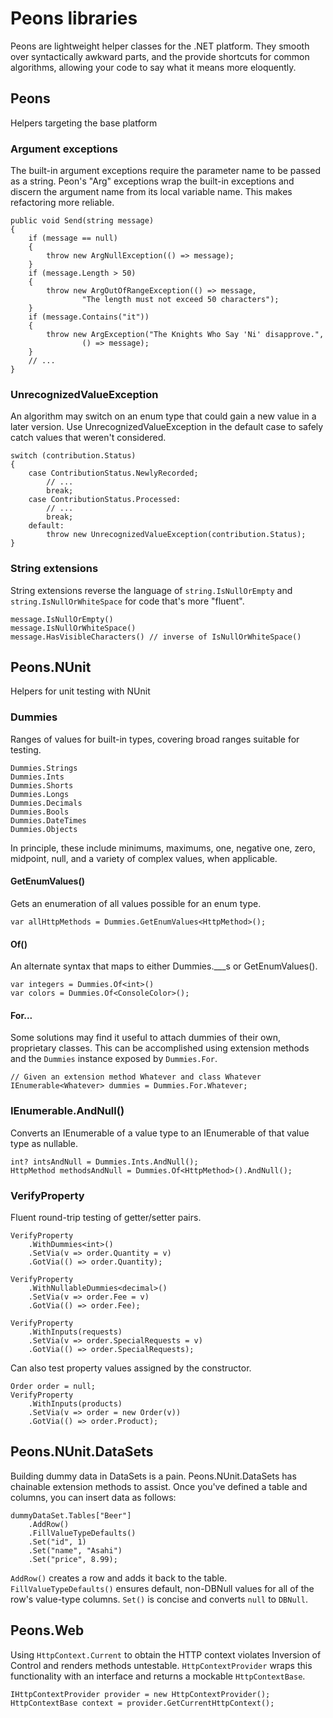 Peons libraries
===============

Peons are lightweight helper classes for the .NET platform.  They smooth over
syntactically awkward parts, and the provide shortcuts for common algorithms,
allowing your code to say what it means more eloquently.

Peons
-----

Helpers targeting the base platform 

### Argument exceptions ###

The built-in argument exceptions require the parameter name to be passed as a
string.  Peon's "Arg" exceptions wrap the built-in exceptions and discern the
argument name from its local variable name.  This makes refactoring more
reliable.

	public void Send(string message)
	{
		if (message == null)
		{
			throw new ArgNullException(() => message);
		}
		if (message.Length > 50)
		{
			throw new ArgOutOfRangeException(() => message,
					"The length must not exceed 50 characters");
		}
		if (message.Contains("it"))
		{
			throw new ArgException("The Knights Who Say 'Ni' disapprove.",
					() => message);
		}
		// ...
	}
	
### UnrecognizedValueException ###

An algorithm may switch on an enum type that could gain a new value in a later
version. Use UnrecognizedValueException in the default case to safely catch
values that weren't considered.

	switch (contribution.Status)
	{
		case ContributionStatus.NewlyRecorded;
			// ...
			break;
		case ContributionStatus.Processed:
			// ...
			break;
		default:
			throw new UnrecognizedValueException(contribution.Status);
	}
	
### String extensions ###

String extensions reverse the language of `string.IsNullOrEmpty` and
`string.IsNullOrWhiteSpace` for code that's more "fluent".

	message.IsNullOrEmpty()
	message.IsNullOrWhiteSpace()
	message.HasVisibleCharacters() // inverse of IsNullOrWhiteSpace()
	
Peons.NUnit
-----------

Helpers for unit testing with NUnit

### Dummies ###

Ranges of values for built-in types, covering broad ranges suitable for testing.

	Dummies.Strings
	Dummies.Ints
	Dummies.Shorts
	Dummies.Longs
	Dummies.Decimals
	Dummies.Bools
	Dummies.DateTimes
	Dummies.Objects
	
In principle, these include minimums, maximums, one, negative one, zero,
midpoint, null, and a variety of complex values, when applicable.

#### GetEnumValues<T>() ####

Gets an enumeration of all values possible for an enum type.

	var allHttpMethods = Dummies.GetEnumValues<HttpMethod>();
	
#### Of<T>() ####

An alternate syntax that maps to either Dummies.___s or GetEnumValues<T>().

	var integers = Dummies.Of<int>()
	var colors = Dummies.Of<ConsoleColor>();
	
#### For... ####

Some solutions may find it useful to attach dummies of their own, proprietary
classes.  This can be accomplished using extension methods and the `Dummies`
instance exposed by `Dummies.For`.

	// Given an extension method Whatever and class Whatever
	IEnumerable<Whatever> dummies = Dummies.For.Whatever;
	
### IEnumerable<T>.AndNull() ###

Converts an IEnumerable of a value type to an IEnumerable of that value type as
nullable.

	int? intsAndNull = Dummies.Ints.AndNull();
	HttpMethod methodsAndNull = Dummies.Of<HttpMethod>().AndNull();
	
### VerifyProperty ###

Fluent round-trip testing of getter/setter pairs.

	VerifyProperty
		.WithDummies<int>()
		.SetVia(v => order.Quantity = v)
		.GotVia(() => order.Quantity);
	
	VerifyProperty
		.WithNullableDummies<decimal>()
		.SetVia(v => order.Fee = v)
		.GotVia(() => order.Fee);
		
	VerifyProperty
		.WithInputs(requests)
		.SetVia(v => order.SpecialRequests = v)
		.GotVia(() => order.SpecialRequests);
		
Can also test property values assigned by the constructor.

	Order order = null;
	VerifyProperty
		.WithInputs(products)
		.SetVia(v => order = new Order(v))
		.GotVia(() => order.Product);
		
Peons.NUnit.DataSets
--------------------

Building dummy data in DataSets is a pain.  Peons.NUnit.DataSets has chainable
extension methods to assist.  Once you've defined a table and columns, you can
insert data as follows:

	dummyDataSet.Tables["Beer"]
		.AddRow()
		.FillValueTypeDefaults()
		.Set("id", 1)
		.Set("name", "Asahi")
		.Set("price", 8.99);
		
`AddRow()` creates a row and adds it back to the table.
`FillValueTypeDefaults()` ensures default, non-DBNull values for all of the
row's value-type columns.  `Set()` is concise and converts `null` to `DBNull`.

Peons.Web
---------

Using `HttpContext.Current` to obtain the HTTP context violates Inversion of
Control and renders methods untestable.  `HttpContextProvider` wraps this
functionality with an interface and returns a mockable `HttpContextBase`.

	IHttpContextProvider provider = new HttpContextProvider();
	HttpContextBase context = provider.GetCurrentHttpContext();